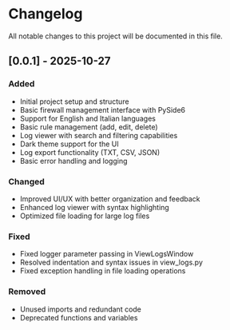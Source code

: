 # Changelog

All notable changes to this project will be documented in this file.

## [0.0.1] - 2025-10-27

### Added
- Initial project setup and structure
- Basic firewall management interface with PySide6
- Support for English and Italian languages
- Basic rule management (add, edit, delete)
- Log viewer with search and filtering capabilities
- Dark theme support for the UI
- Log export functionality (TXT, CSV, JSON)
- Basic error handling and logging

### Changed
- Improved UI/UX with better organization and feedback
- Enhanced log viewer with syntax highlighting
- Optimized file loading for large log files

### Fixed
- Fixed logger parameter passing in ViewLogsWindow
- Resolved indentation and syntax issues in view_logs.py
- Fixed exception handling in file loading operations

### Removed
- Unused imports and redundant code
- Deprecated functions and variables